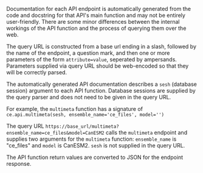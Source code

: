 Documentation for each API endpoint is automatically generated from the code and docstring for that API's main function and may not be entirely user-friendly. There are some minor differences between the internal workings of the API function and the process of querying them over the web.

The query URL is constructed from a base url ending in a slash, followed by the name of the endpoint, a question mark, and then one or more parameters of the form `attribute=value`, seperated by ampersands. Parameters supplied via query URL should be web-encoded so that they will be correctly parsed.

The automatically generated API documentation describes a `sesh` (database session) argument to each API function. Database sessions are supplied by the query parser and does not need to be given in the query URL.

For example, the `multimeta` function has a signature of `ce.api.multimeta(sesh, ensemble_name='ce_files', model='')`

The query URL `https://base_url/multimeta?ensemble_name=ce_files&model=CanESM2` calls the `multimeta` endpoint and supplies two arguments for the `multimeta` function: `ensemble_name` is "ce_files" and `model` is CanESM2. `sesh` is not supplied in the query URL.

The API function return values are converted to JSON for the endpoint response.